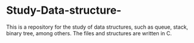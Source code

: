 # Study-Data-structure-
This is a repository for the study of data structures, such as queue, stack, binary tree, among others. The files and structures are written in C.
